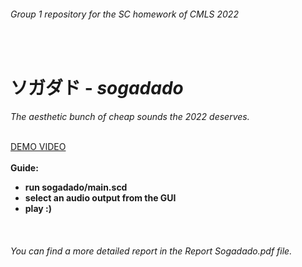 <h6>Group 1 repository for the SC homework of CMLS 2022</h6><br>
<h1>ソガダド - <i>sogadado</i></h1>
<i>The aesthetic bunch of cheap sounds the 2022 deserves.</i>
<p>
<br>
  <a href="https://www.youtube.com/watch?v=TlodLC6war4">DEMO VIDEO</a><br><br>
<b>Guide:
<ul>
  <li>run sogadado/main.scd</li>
  <li>select an audio output from the GUI </li>
  <li>play :)</li>
</ul>
</b>
</p><br>
<h6>You can find a more detailed report in the <i>Report Sogadado.pdf</i> file.</h6>
